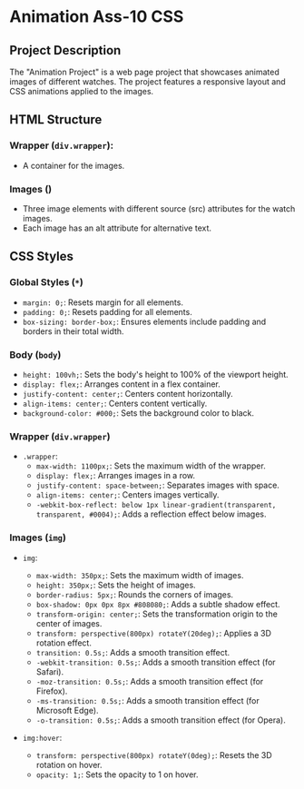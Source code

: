 # Animation Ass-10 CSS

## Project Description
The "Animation Project" is a web page project that showcases animated images of different watches. The project features a responsive layout and CSS animations applied to the images.

## HTML Structure

### Wrapper (`div.wrapper`):
- A container for the images.

### Images (<img>)
- Three image elements with different source (src) attributes for the watch images.
- Each image has an alt attribute for alternative text.

## CSS Styles

### Global Styles (`*`)
- `margin: 0;`: Resets margin for all elements.
- `padding: 0;`: Resets padding for all elements.
- `box-sizing: border-box;`: Ensures elements include padding and borders in their total width.

### Body (`body`)
- `height: 100vh;`: Sets the body's height to 100% of the viewport height.
- `display: flex;`: Arranges content in a flex container.
- `justify-content: center;`: Centers content horizontally.
- `align-items: center;`: Centers content vertically.
- `background-color: #000;`: Sets the background color to black.

### Wrapper (`div.wrapper`)
- `.wrapper`:
  - `max-width: 1100px;`: Sets the maximum width of the wrapper.
  - `display: flex;`: Arranges images in a row.
  - `justify-content: space-between;`: Separates images with space.
  - `align-items: center;`: Centers images vertically.
  - `-webkit-box-reflect: below 1px linear-gradient(transparent, transparent, #0004);`: Adds a reflection effect below images.

### Images (`img`)
- `img`:
  - `max-width: 350px;`: Sets the maximum width of images.
  - `height: 350px;`: Sets the height of images.
  - `border-radius: 5px;`: Rounds the corners of images.
  - `box-shadow: 0px 0px 8px #808080;`: Adds a subtle shadow effect.
  - `transform-origin: center;`: Sets the transformation origin to the center of images.
  - `transform: perspective(800px) rotateY(20deg);`: Applies a 3D rotation effect.
  - `transition: 0.5s;`: Adds a smooth transition effect.
  - `-webkit-transition: 0.5s;`: Adds a smooth transition effect (for Safari).
  - `-moz-transition: 0.5s;`: Adds a smooth transition effect (for Firefox).
  - `-ms-transition: 0.5s;`: Adds a smooth transition effect (for Microsoft Edge).
  - `-o-transition: 0.5s;`: Adds a smooth transition effect (for Opera).

- `img:hover`:
  - `transform: perspective(800px) rotateY(0deg);`: Resets the 3D rotation on hover.
  - `opacity: 1;`: Sets the opacity to 1 on hover.


